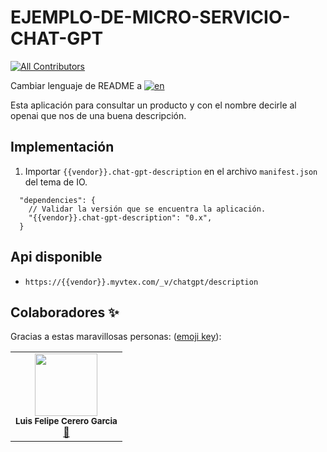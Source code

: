 # EJEMPLO-DE-MICRO-SERVICIO-CHAT-GPT

<!-- DOCS-IGNORE:start -->
<!-- ALL-CONTRIBUTORS-BADGE:START - Do not remove or modify this section -->

[![All Contributors](https://img.shields.io/badge/all_contributors-1-orange.svg?style=flat-square)](#contributors-)

<!-- ALL-CONTRIBUTORS-BADGE:END -->
<!-- DOCS-IGNORE:end -->

Cambiar lenguaje de README a [![en](https://img.shields.io/badge/lang-en-red.svg)](https://github.com/FelCer/vtex-context/blob/main/docs/README.en.md)

Esta aplicación para consultar un producto y con el nombre decirle al openai que nos de una buena descripción.
<br>

## Implementación

1. Importar `{{vendor}}.chat-gpt-description` en el archivo `manifest.json` del tema de IO.

```
  "dependencies": {
    // Validar la versión que se encuentra la aplicación.
    "{{vendor}}.chat-gpt-description": "0.x",
  }
```

## Api disponible

- `https://{{vendor}}.myvtex.com/_v/chatgpt/description`

<!-- DOCS-IGNORE:start -->

## Colaboradores ✨

Gracias a estas maravillosas personas: ([emoji key](https://allcontributors.org/docs/en/emoji-key)):

<table>
  <tr>
    <td align="center"><img src="https://avatars.githubusercontent.com/u/22477264?v=4" width="100px;" alt=""/><br /><sub><b>Luis Felipe Cerero Garcia</b></sub></a><br /><a href="https://github.com/ITGlobers/showcase-cencosud/commits?author=felcer" title="Documentation">📖</td>
  </tr>
</table>

<!-- DOCS-IGNORE:end -->
